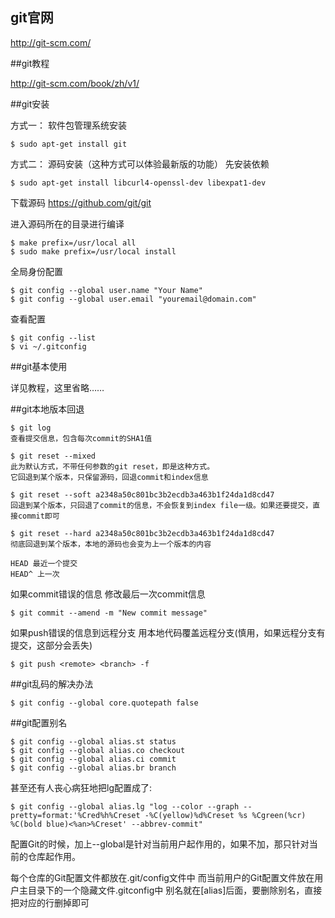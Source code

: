 ## git官网

<http://git-scm.com/>

##git教程

<http://git-scm.com/book/zh/v1/>

##git安装

方式一：
软件包管理系统安装
```
$ sudo apt-get install git
```

方式二：
源码安装（这种方式可以体验最新版的功能）
先安装依赖
```
$ sudo apt-get install libcurl4-openssl-dev libexpat1-dev
```
下载源码
<https://github.com/git/git>

进入源码所在的目录进行编译
```
$ make prefix=/usr/local all
$ sudo make prefix=/usr/local install
```

全局身份配置
```
$ git config --global user.name "Your Name"
$ git config --global user.email "youremail@domain.com"
```

查看配置
```
$ git config --list
$ vi ~/.gitconfig
```

##git基本使用

详见教程，这里省略……

##git本地版本回退
```
$ git log
查看提交信息，包含每次commit的SHA1值
```
```
$ git reset --mixed
此为默认方式，不带任何参数的git reset，即是这种方式。
它回退到某个版本，只保留源码，回退commit和index信息
```
```
$ git reset --soft a2348a50c801bc3b2ecdb3a463b1f24da1d8cd47
回退到某个版本，只回退了commit的信息，不会恢复到index file一级。如果还要提交，直接commit即可
```
```
$ git reset --hard a2348a50c801bc3b2ecdb3a463b1f24da1d8cd47
彻底回退到某个版本，本地的源码也会变为上一个版本的内容
```
```
HEAD 最近一个提交
HEAD^ 上一次
```
如果commit错误的信息
修改最后一次commit信息
```
$ git commit --amend -m "New commit message"
```

如果push错误的信息到远程分支
用本地代码覆盖远程分支(慎用，如果远程分支有提交，这部分会丢失)
```
$ git push <remote> <branch> -f
```

##git乱码的解决办法
```
$ git config --global core.quotepath false
```

##git配置别名
```
$ git config --global alias.st status
$ git config --global alias.co checkout
$ git config --global alias.ci commit
$ git config --global alias.br branch
```
甚至还有人丧心病狂地把lg配置成了:
```
$ git config --global alias.lg "log --color --graph --pretty=format:'%Cred%h%Creset -%C(yellow)%d%Creset %s %Cgreen(%cr) %C(bold blue)<%an>%Creset' --abbrev-commit"
```
配置Git的时候，加上--global是针对当前用户起作用的，如果不加，那只针对当前的仓库起作用。

每个仓库的Git配置文件都放在.git/config文件中
而当前用户的Git配置文件放在用户主目录下的一个隐藏文件.gitconfig中
别名就在[alias]后面，要删除别名，直接把对应的行删掉即可
